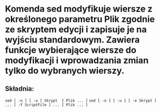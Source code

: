 # Komenda sed modyfikuje wiersze z określonego parametru Plik zgodnie ze skryptem edycji i zapisuje je na wyjściu standardowym. Zawiera funkcje wybierające wiersze do modyfikacji i wprowadzania zmian tylko do wybranych wierszy.

## Składnia:
```sed [ -n ] [ -u ] Skrypt  [ Plik ... ]```
```sed [ -n ] [ -u ] [ -e Skrypt ] ... [ -f ScriptFile ] ... [ Plik ... ]```